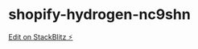 # shopify-hydrogen-nc9shn

[Edit on StackBlitz ⚡️](https://stackblitz.com/edit/shopify-hydrogen-nc9shn)